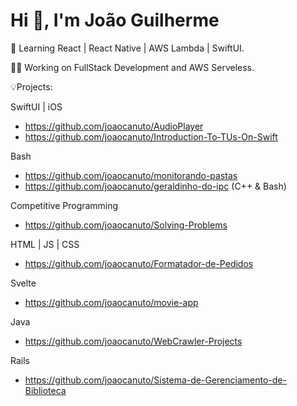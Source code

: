 # Hi 👋, I'm João Guilherme


🌳 Learning React | React Native | AWS Lambda | SwiftUI.


🧑‍💻 Working on FullStack Development and AWS Serveless.


💡Projects:


SwiftUI | iOS 
  - https://github.com/joaocanuto/AudioPlayer
  - https://github.com/joaocanuto/Introduction-To-TUs-On-Swift

Bash 
  - https://github.com/joaocanuto/monitorando-pastas
  - https://github.com/joaocanuto/geraldinho-do-ipc (C++ & Bash)

Competitive Programming 
  - https://github.com/joaocanuto/Solving-Problems

HTML | JS | CSS 
  - https://github.com/joaocanuto/Formatador-de-Pedidos

Svelte 
  - https://github.com/joaocanuto/movie-app

Java 
  - https://github.com/joaocanuto/WebCrawler-Projects

Rails 
  - https://github.com/joaocanuto/Sistema-de-Gerenciamento-de-Biblioteca
